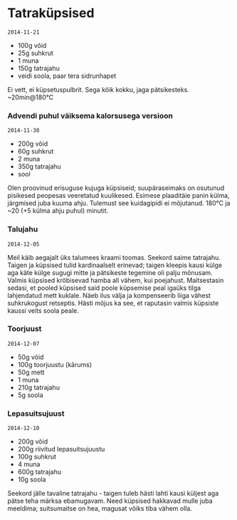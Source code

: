 Tatraküpsised
===========
    2014-11-21 

- 100g võid
- 25g suhkrut
- 1 muna
- 150g tatrajahu
- veidi soola, paar tera sidrunhapet

Ei vett, ei küpsetuspulbrit. Sega kõik kokku, jaga pätsikesteks.  
~20min@180°C

### Advendi puhul väiksema kalorsusega versioon
    2014-11-30

- 200g võid
- 60g suhkrut
- 2 muna
- 350g tatrajahu
- sool
 
Olen proovinud erisuguse kujuga küpsiseid; suupäraseimaks on osutunud pisikesed peopesas veeretatud kuulikesed.
Esimese plaaditäie panin külma, järgmised juba kuuma ahju. Tulemust see kuidagipidi ei mõjutanud. 
180°C ja ~20 (+5 külma ahju puhul) minutit.

### Talujahu
    2014-12-05

Meil käib aegajalt üks talumees kraami toomas. Seekord saime tatrajahu.  
Taigen ja küpsised tulid kardinaalselt erinevad; taigen kleepis kausi külge aga käte külge sugugi mitte ja pätsikeste tegemine oli palju mõnusam. 
Valmis küpsised krõbisevad hamba all vähem, kui poejahust. Maitsestasin sedasi, et pooled küpsised said poole küpsemise peal igaüks tilga lahjendatud mett kuklale. Näeb ilus välja ja kompenseerib liiga vähest suhkrukogust retseptis.
Hästi mõjus ka see, et raputasin valmis küpsiste kaussi veits soola peale.

### Toorjuust
    2014-12-07

- 50g võid
- 100g toorjuustu (kārums)
- 50g mett
- 1 muna
- 210g tatrajahu
- 5g soola

### Lepasuitsujuust
    2014-12-10

- 200g võid
- 200g riivitud lepasuitsujuustu
- 100g suhkrut
- 4 muna
- 600g tatrajahu
- 10g soola

Seekord jälle tavaline tatrajahu - taigen tuleb hästi lahti kausi küljest aga pätse teha märksa ebamugavam. Need küpsised hakkavad mulle juba meeldima; suitsumaitse on hea, magusat võiks tiba vähem olla.
